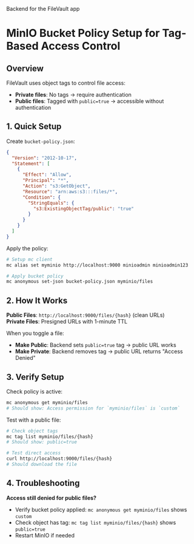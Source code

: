 Backend for the FileVault app

# MinIO Bucket Policy Setup for Tag-Based Access Control

## Overview

FileVault uses object tags to control file access:
- **Private files**: No tags → require authentication
- **Public files**: Tagged with `public=true` → accessible without authentication

## 1. Quick Setup

Create `bucket-policy.json`:
```json
{
  "Version": "2012-10-17",
  "Statement": [
    {
      "Effect": "Allow",
      "Principal": "*",
      "Action": "s3:GetObject",
      "Resource": "arn:aws:s3:::files/*",
      "Condition": {
        "StringEquals": {
          "s3:ExistingObjectTag/public": "true"
        }
      }
    }
  ]
}
```

Apply the policy:
```bash
# Setup mc client
mc alias set myminio http://localhost:9000 minioadmin minioadmin123

# Apply bucket policy
mc anonymous set-json bucket-policy.json myminio/files
```

## 2. How It Works

**Public Files**: `http://localhost:9000/files/{hash}` (clean URLs)  
**Private Files**: Presigned URLs with 1-minute TTL

When you toggle a file:
- **Make Public**: Backend sets `public=true` tag → public URL works
- **Make Private**: Backend removes tag → public URL returns "Access Denied"

## 3. Verify Setup

Check policy is active:
```bash
mc anonymous get myminio/files
# Should show: Access permission for `myminio/files` is `custom`
```

Test with a public file:
```bash
# Check object tags
mc tag list myminio/files/{hash}
# Should show: public=true

# Test direct access
curl http://localhost:9000/files/{hash}
# Should download the file
```

## 4. Troubleshooting

**Access still denied for public files?**
- Verify bucket policy applied: `mc anonymous get myminio/files` shows `custom`
- Check object has tag: `mc tag list myminio/files/{hash}` shows `public=true`
- Restart MinIO if needed